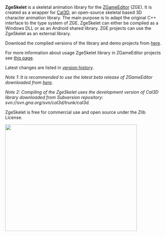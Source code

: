 **ZgeSkelet** is a skeletal animation library for the [ZGameEditor](http://www.zgameeditor.org) (ZGE). It is created as a wrapper for [Cal3D](http://home.gna.org/cal3d), an open-source skeletal based 3D character animation library. The main purpose is to adapt the original C++ interface to the type system of ZGE. ZgeSkelet can either be compiled as a Windows DLL or as an Android shared library. ZGE projects can use the ZgeSkelet as an external library.

Download the compiled versions of the library and demo projects from [here](http://googledrive.com/host/0BxwfQ8la88ouZElvWnZpLVhSdGs/).

For more information about usage ZgeSkelet library in ZGameEditor projects see [this page](HowTo.md).

Latest changes are listed in [version history](VersionHistory.md).

_Note 1: It is recommended to use the latest beta release of ZGameEditor downloaded from [here](http://www.emix8.org/forum/viewforum.php?f=2)._

_Note 2: Compiling of the ZgeSkelet uses the development version of Cal3D library downloaded from Subversion repository: svn://svn.gna.org/svn/cal3d/trunk/cal3d._

ZgeSkelet is free for commercial use and open source under the Zlib License.

<a href='http://www.youtube.com/watch?feature=player_embedded&v=sqll4LvjOoQ' target='_blank'><img src='http://img.youtube.com/vi/sqll4LvjOoQ/0.jpg' width='425' height=344 /></a>